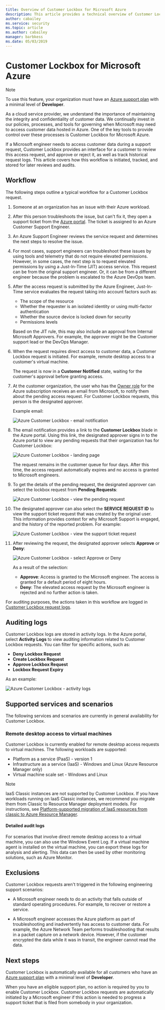 ```yaml
---
title: Overview of Customer Lockbox for Microsoft Azure
description: This article provides a technical overview of Customer Lockbox for Microsoft Azure, which provides control over cloud provider access when Microsoft may need to access customer data.
author: cabailey
ms.service: security
ms.topic: article
ms.author: cabailey
manager: barbkess
ms.date: 05/03/2019
---
```


# Customer Lockbox for Microsoft Azure

> [!NOTE]
> To use this feature, your organization must have an [Azure support plan](https://azure.microsoft.com/support/plans/) with a minimal level of **Developer**.

As a cloud service provider, we understand the importance of maintaining the integrity and confidentiality of customer data. We continually invest in our policies, processes, and tools for governing when Microsoft may need to access customer data hosted in Azure. One of the key tools to provide control over these processes is Customer Lockbox for Microsoft Azure.

If a Microsoft engineer needs to access customer data during a support request, Customer Lockbox provides an interface for a customer to review this access request, and approve or reject it, as well as track historical request logs. This article covers how this workflow is initiated, tracked, and stored for later reviews and audits.


## Workflow

The following steps outline a typical workflow for a Customer Lockbox request.

1. Someone at an organization has an issue with their Azure workload.

2. After this person troubleshoots the issue, but can't fix it, they open a support ticket from the [Azure portal](https://ms.portal.azure.com/signin/index/?feature.settingsportalinstance=mpac). The ticket is assigned to an Azure Customer Support Engineer.

3. An Azure Support Engineer reviews the service request and determines the next steps to resolve the issue.

4. For most cases, support engineers can troubleshoot these issues by using tools and telemetry that do not require elevated permissions. However, in some cases, the next step is to request elevated permissions by using a Just-In-Time (JIT) access service. This request can be from the original support engineer. Or, it can be from a different engineer because the problem is escalated to the Azure DevOps team.

5. After the access request is submitted by the Azure Engineer, Just-In-Time service evaluates the request taking into account factors such as:
    - The scope of the resource
    - Whether the requester is an isolated identity or using multi-factor authentication
    - Whether the source device is locked down for security
    - Permissions levels
    
    Based on the JIT rule, this may also include an approval from Internal Microsoft Approvers. For example, the approver might be the Customer support lead or the DevOps Manager.

6. When the request requires direct access to customer data, a Customer Lockbox request is initiated. For example, remote desktop access to a customer's virtual machine.
    
    The request is now in a **Customer Notified** state, waiting for the customer's approval before granting access.

7. At the customer organization, the user who has the [Owner role](../role-based-access-control/rbac-and-directory-admin-roles.md#azure-rbac-roles) for the Azure subscription receives an email from Microsoft, to notify them about the pending access request. For Customer Lockbox requests, this person is the designated approver.
    
    Example email:
    
    ![Azure Customer Lockbox - email notification](./media/azure-customer-lockbox/customer-lockbox-email-notification.png)

8. The email notification provides a link to the **Customer Lockbox** blade in the Azure portal. Using this link, the designated approver signs in to the Azure portal to view any pending requests that their organization has for Customer Lockbox:
    
    ![Azure Customer Lockbox - landing page](./media/azure-customer-lockbox/customer-lockbox-landing-page.png)
    
   The request remains in the customer queue for four days. After this time, the access request automatically expires and no access is granted to Microsoft engineers.

9. To get the details of the pending request, the designated approver can select the lockbox request from **Pending Requests**:
    
    ![Azure Customer Lockbox - view the pending request](./media/azure-customer-lockbox/customer-lockbox-pending-requests.png)

10. The designated approver can also select the **SERVICE REQUEST ID** to view the support ticket request that was created by the original user. This information provides context for why Microsoft Support is engaged, and the history of the reported problem. For example:
    
    ![Azure Customer Lockbox - view the support ticket request](./media/azure-customer-lockbox/customer-lockbox-support-ticket.png)

11. After reviewing the request, the designated approver selects **Approve** or **Deny**:
    
    ![Azure Customer Lockbox - select Approve or Deny](./media/azure-customer-lockbox/customer-lockbox-approval.png)
    
    As a result of the selection:
    - **Approve**:  Access is granted to the Microsoft engineer. The access is granted for a default period of eight hours.
    - **Deny**: The elevated access request by the Microsoft engineer is rejected and no further action is taken.

For auditing purposes, the actions taken in this workflow are logged in [Customer Lockbox request logs](#auditing-logs).

## Auditing logs

Customer Lockbox logs are stored in activity logs. In the Azure portal, select **Activity Logs** to view auditing information related to Customer Lockbox requests. You can filter for specific actions, such as:
- **Deny Lockbox Request**
- **Create Lockbox Request**
- **Approve Lockbox Request**
- **Lockbox Request Expiry**

As an example:

![Azure Customer Lockbox - activity logs](./media/azure-customer-lockbox/customer-lockbox-activitylogs.png)

## Supported services and scenarios

The following services and scenarios are currently in general availability for Customer Lockbox.

### Remote desktop access to virtual machines

Customer Lockbox is currently enabled for remote desktop access requests to virtual machines. The following workloads are supported:
- Platform as a service (PaaS) - version 1
- Infrastructure as a service (IaaS) - Windows and Linux (Azure Resource Manager only)
- Virtual machine scale set - Windows and Linux

> [!NOTE]
> IaaS Classic instances are not supported by Customer Lockbox. If you have workloads running on IaaS Classic instances, we recommend you migrate them from Classic to Resource Manager deployment models. For instructions, see [Platform-supported migration of IaaS resources from classic to Azure Resource Manager](../virtual-machines/windows/migration-classic-resource-manager-overview.md).

#### Detailed audit logs

For scenarios that involve direct remote desktop access to a virtual machine, you can also use the Windows Event Log. If a virtual machine agent is installed on the virtual machine, you can export these logs for analysis and alerting. This data can then be used by other monitoring solutions, such as Azure Monitor.

## Exclusions

Customer Lockbox requests aren't triggered in the following engineering support scenarios:

- A Microsoft engineer needs to do an activity that falls outside of standard operating procedures. For example, to recover or restore a service.

- A Microsoft engineer accesses the Azure platform as part of troubleshooting and inadvertently has access to customer data. For example, the Azure Network Team performs troubleshooting that results in a packet capture on a network device. However, if the customer encrypted the data while it was in transit, the engineer cannot read the data.

## Next steps

Customer Lockbox is automatically available for all customers who have an [Azure support plan](https://azure.microsoft.com/support/plans/) with a minimal level of **Developer**.

When you have an eligible support plan, no action is required by you to enable Customer Lockbox. Customer Lockbox requests are automatically initiated by a Microsoft engineer if this action is needed to progress a support ticket that is filed from somebody in your organization.
